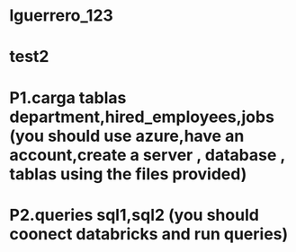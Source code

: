 # lguerrero_123
# test2
# P1.carga tablas department,hired_employees,jobs (you should use azure,have an account,create a  server , database , tablas using the files provided)
# P2.queries sql1,sql2 (you should coonect databricks and run queries)
